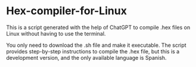 # Hex-compiler-for-Linux
This is a script generated with the help of ChatGPT to compile .hex files on Linux without having to use the terminal.

You only need to download the .sh file and make it executable.
The script provides step-by-step instructions to compile the .hex file, but this is a development version, and the only available language is Spanish.
